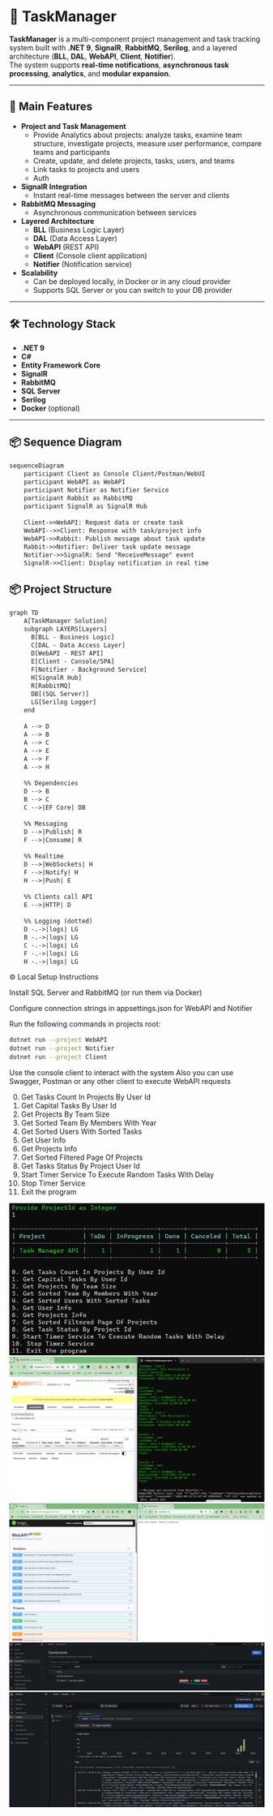 # 📝 TaskManager

**TaskManager** is a multi-component project management and task tracking system built with **.NET 9**, **SignalR**, **RabbitMQ**, **Serilog**, and a layered architecture (**BLL**, **DAL**, **WebAPI**, **Client**, **Notifier**).  
The system supports **real-time notifications**, **asynchronous task processing**, **analytics**, and **modular expansion**.

---

## 🚀 Main Features
- **Project and Task Management**
  - Provide Analytics about projects: analyze tasks, examine team structure, investigate projects, measure user performance, compare teams and participants
  - Create, update, and delete projects, tasks, users, and teams
  - Link tasks to projects and users
  - Auth
- **SignalR Integration**
  - Instant real-time messages between the server and clients
- **RabbitMQ Messaging**
  - Asynchronous communication between services
- **Layered Architecture**
  - **BLL** (Business Logic Layer)
  - **DAL** (Data Access Layer)
  - **WebAPI** (REST API)
  - **Client** (Console client application)
  - **Notifier** (Notification service)
- **Scalability**
  - Can be deployed locally, in Docker or in any cloud provider
  - Supports SQL Server or you can switch to your DB provider

---

## 🛠 Technology Stack
- **.NET 9**
- **C#**
- **Entity Framework Core**
- **SignalR**
- **RabbitMQ**
- **SQL Server**
- **Serilog**
- **Docker** (optional)

---

## 📦 Sequence Diagram
```mermaid
sequenceDiagram
    participant Client as Console Client/Postman/WebUI
    participant WebAPI as WebAPI
    participant Notifier as Notifier Service
    participant Rabbit as RabbitMQ
    participant SignalR as SignalR Hub

    Client->>WebAPI: Request data or create task
    WebAPI-->>Client: Response with task/project info
    WebAPI->>Rabbit: Publish message about task update
    Rabbit->>Notifier: Deliver task update message
    Notifier->>SignalR: Send "ReceiveMessage" event
    SignalR->>Client: Display notification in real time
```

## 📦 Project Structure
```mermaid
graph TD
    A[TaskManager Solution]
    subgraph LAYERS[Layers]
      B[BLL - Business Logic]
      C[DAL - Data Access Layer]
      D[WebAPI - REST API]
      E[Client - Console/SPA]
      F[Notifier - Background Service]
      H[SignalR Hub]
      R[RabbitMQ]
      DB[(SQL Server)]
      LG[Serilog Logger]
    end

    A --> D
    A --> B
    A --> C
    A --> E
    A --> F
    A --> H

    %% Dependencies
    D --> B
    B --> C
    C -->|EF Core| DB

    %% Messaging
    D -->|Publish| R
    F -->|Consume| R

    %% Realtime
    D -->|WebSockets| H
    F -->|Notify| H
    H -->|Push| E

    %% Clients call API
    E -->|HTTP| D

    %% Logging (dotted)
    D -.->|logs| LG
    B -.->|logs| LG
    C -.->|logs| LG
    F -.->|logs| LG
    H -.->|logs| LG

```

⚙️ Local Setup Instructions

Install SQL Server and RabbitMQ (or run them via Docker)

Configure connection strings in appsettings.json for WebAPI and Notifier

Run the following commands in projects root:

```bash
dotnet run --project WebAPI
dotnet run --project Notifier
dotnet run --project Client
```

Use the console client to interact with the system
Also you can use Swagger, Postman or any other client to execute WebAPI requests 

0. Get Tasks Count In Projects By User Id
1. Get Capital Tasks By User Id
2. Get Projects By Team Size
3. Get Sorted Team By Members With Year
4. Get Sorted Users With Sorted Tasks
5. Get User Info
6. Get Projects Info
7. Get Sorted Filtered Page Of Projects
8. Get Tasks Status By Project User Id
9. Start Timer Service To Execute Random Tasks With Delay
10. Stop Timer Service
11. Exit the program

<img src="Img_1.jpg" style="max-width: 100%; height: auto;"/>

<img src="Img_2.jpg" style="max-width: 100%; height: auto;"/>

<img src="Img_3.jpg" style="max-width: 100%; height: auto;"/>

<img src="Grafana_1.jpg" style="max-width: 100%; height: auto;"/>

<img src="Grafana_2.jpg" style="max-width: 100%; height: auto;"/>
